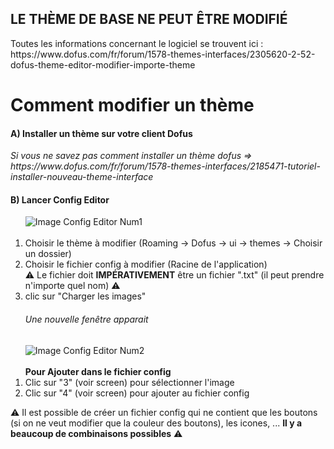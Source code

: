 <h2>LE THÈME DE BASE NE PEUT ÊTRE MODIFIÉ</h2>
Toutes les informations concernant le logiciel se trouvent ici : https://www.dofus.com/fr/forum/1578-themes-interfaces/2305620-2-52-dofus-theme-editor-modifier-importe-theme
<h1>Comment modifier un thème</h1>
<h4>A) Installer un thème sur votre client Dofus</h4>
<i>Si vous ne savez pas comment installer un thème dofus => https://www.dofus.com/fr/forum/1578-themes-interfaces/2185471-tutoriel-installer-nouveau-theme-interface</i>
<h4>B) Lancer Config Editor</h4>
<ol type="1">
   <img src="" alt="Image Config Editor Num1"/><br/><br/>
   <li>Choisir le thème à modifier (Roaming -> Dofus -> ui -> themes -> Choisir un dossier)</li>
   <li>Choisir le fichier config à modifier (Racine de l'application)</li>
   &#x26A0; Le fichier doit <b>IMPÉRATIVEMENT</b> être un fichier ".txt" (il peut prendre n'importe quel nom) &#x26A0;
   <li>clic sur "Charger les images"</li>
</ol>
<ol type="1">
   <h6>Une nouvelle fenêtre apparait</h6>
   <img src="" alt="Image Config Editor Num2"/><br/><br/>
   <b>Pour Ajouter dans le fichier config</b>
   <li>Clic sur "3" (voir screen) pour sélectionner l'image</li>
   <li>Clic sur "4" (voir screen) pour ajouter au fichier config</li>
</ol>
&#x26A0; Il est possible de créer un fichier config qui ne contient que les boutons (si on ne veut modifier que la couleur des boutons), les icones, ... <b>Il y a beaucoup de combinaisons possibles</b> &#x26A0;
